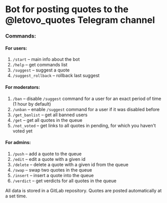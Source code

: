 # Bot for posting quotes to the @letovo_quotes Telegram channel

### Commands:
#### For users:
1. `/start` – main info about the bot
2. `/help` – get commands list
3. `/suggest` – suggest a quote
4. `/suggest_rollback` – rollback last suggest
#### For moderators:
1. `/ban` – disable `/suggest` command for a user for an exact period of time (1 hour by default)
2. `/unban` – enable `/suggest` command for a user if it was disabled before
3. `/get_banlist` – get all banned users
4. `/get` – get all quotes in the queue
5. `/not_voted` – get links to all quotes in pending, for which you haven't voted yet
#### For admins:
1. `/push` – add a quote to the queue
2. `/edit` – edit a quote with a given id
3. `/delete` – delete a quote with a given id from the queue
4. `/swap` – swap two quotes in the queue
5. `/insert` – insert a quote into the queue
6. `/verdict` – get verdicts for all quotes in the queue

All data is stored in a GitLab repository.
Quotes are posted automatically at a set time.
